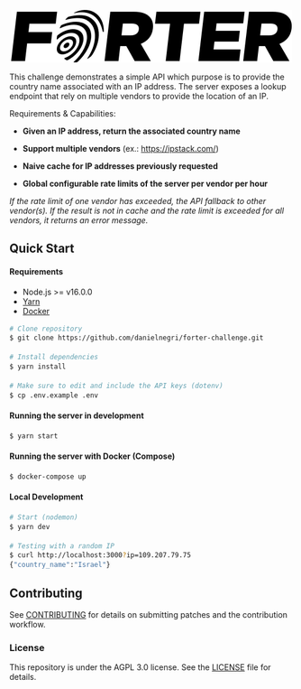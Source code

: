 <p align="center" style="text-align:center;">
  <img alt="Forter Logo" src="docs/assets/logo.png" width="499" />
</p>

This challenge demonstrates a simple API which purpose is to provide the country name associated
with an IP address. The server exposes a lookup endpoint that rely on multiple vendors to provide
the location of an IP.

Requirements & Capabilities:

* **Given an IP address, return the associated country name**

* **Support multiple vendors** (ex.: https://ipstack.com/)

* **Naive cache for IP addresses previously requested**

* **Global configurable rate limits of the server per vendor per hour**

_If the rate limit of one vendor has exceeded, the API fallback to other vendor(s). If the result is not in cache
and the rate limit is exceeded for all vendors, it returns an error message._


Quick Start
---

#### Requirements

* Node.js >= v16.0.0
* [Yarn](https://classic.yarnpkg.com/)
* [Docker](https://docs.docker.com/get-docker/)

```bash
# Clone repository
$ git clone https://github.com/danielnegri/forter-challenge.git 

# Install dependencies
$ yarn install

# Make sure to edit and include the API keys (dotenv)
$ cp .env.example .env
```

#### Running the server in development

```bash
$ yarn start
```

#### Running the server with Docker (Compose)

```bash
$ docker-compose up 
```

#### Local Development

```bash
# Start (nodemon)
$ yarn dev

# Testing with a random IP
$ curl http://localhost:3000?ip=109.207.79.75
{"country_name":"Israel"}
```

## Contributing

See [CONTRIBUTING](CONTRIBUTING.md) for details on submitting patches and the contribution workflow.

### License

This repository is under the AGPL 3.0 license. See the [LICENSE](LICENSE) file for details.
